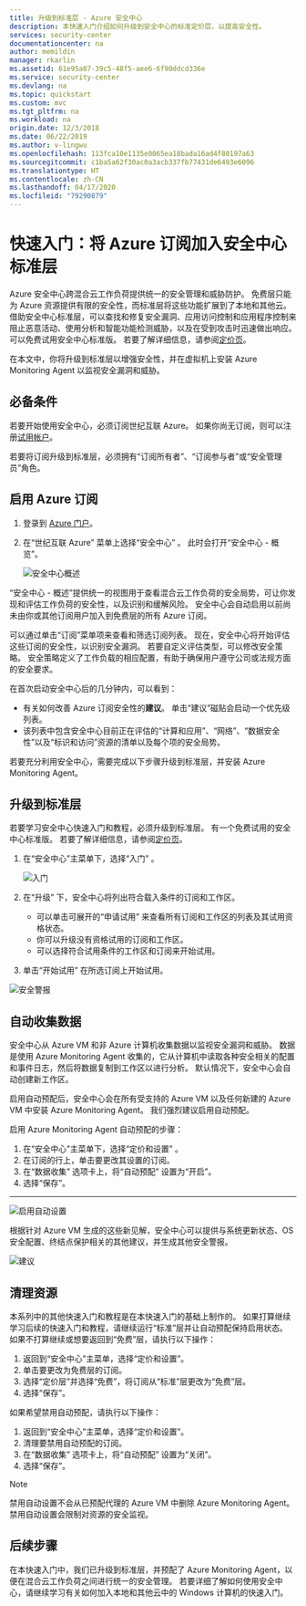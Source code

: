 ```yaml
---
title: 升级到标准层 - Azure 安全中心
description: 本快速入门介绍如何升级到安全中心的标准定价层，以提高安全性。
services: security-center
documentationcenter: na
author: memildin
manager: rkarlin
ms.assetid: 61e95a87-39c5-48f5-aee6-6f90ddcd336e
ms.service: security-center
ms.devlang: na
ms.topic: quickstart
ms.custom: mvc
ms.tgt_pltfrm: na
ms.workload: na
origin.date: 12/3/2018
ms.date: 06/22/2019
ms.author: v-lingwu
ms.openlocfilehash: 113fca10e1135e0065ea18bada16ad4f80197a63
ms.sourcegitcommit: c1ba5a62f30ac0a3acb337fb77431de6493e6096
ms.translationtype: HT
ms.contentlocale: zh-CN
ms.lasthandoff: 04/17/2020
ms.locfileid: "79290879"
---
```

# <a name="quickstart-onboard-your-azure-subscription-to-security-center-standard"></a>快速入门：将 Azure 订阅加入安全中心标准层
Azure 安全中心跨混合云工作负荷提供统一的安全管理和威胁防护。 免费层只能为 Azure 资源提供有限的安全性，而标准层将这些功能扩展到了本地和其他云。 借助安全中心标准层，可以查找和修复安全漏洞、应用访问控制和应用程序控制来阻止恶意活动、使用分析和智能功能检测威胁，以及在受到攻击时迅速做出响应。 可以免费试用安全中心标准版。 若要了解详细信息，请参阅[定价页](https://www.azure.cn/pricing/details/security-center/)。

在本文中，你将升级到标准层以增强安全性，并在虚拟机上安装 Azure Monitoring Agent 以监视安全漏洞和威胁。

## <a name="prerequisites"></a>必备条件
若要开始使用安全中心，必须订阅世纪互联 Azure。 如果你尚无订阅，则可以注册[试用帐户](https://www.azure.cn/zh-cn/pricing/1rmb-trial-full/?form-type=identityauth)。

若要将订阅升级到标准层，必须拥有“订阅所有者”、“订阅参与者”或“安全管理员”角色。

## <a name="enable-your-azure-subscription"></a>启用 Azure 订阅

1. 登录到 [Azure 门户](https://www.azure.cn/zh-cn/home/features/security-center/)。
2. 在“世纪互联 Azure”  菜单上选择“安全中心”  。 此时会打开“安全中心 - 概览”。 

   ![安全中心概述][2]

“安全中心 - 概述”提供统一的视图用于查看混合云工作负荷的安全局势，可让你发现和评估工作负荷的安全性，以及识别和缓解风险。  安全中心会自动启用以前尚未由你或其他订阅用户加入到免费层的所有 Azure 订阅。

可以通过单击“订阅”菜单项来查看和筛选订阅列表。  现在，安全中心将开始评估这些订阅的安全性，以识别安全漏洞。 若要自定义评估类型，可以修改安全策略。 安全策略定义了工作负载的相应配置，有助于确保用户遵守公司或法规方面的安全要求。

在首次启动安全中心后的几分钟内，可以看到：

- 有关如何改善 Azure 订阅安全性的**建议**。 单击“建议”磁贴会启动一个优先级列表。 
- 该列表中包含安全中心目前正在评估的“计算和应用”、“网络”、“数据安全性”以及“标识和访问”资源的清单以及每个项的安全局势。    

若要充分利用安全中心，需要完成以下步骤升级到标准层，并安装 Azure Monitoring Agent。

## <a name="upgrade-to-the-standard-tier"></a>升级到标准层
若要学习安全中心快速入门和教程，必须升级到标准层。 有一个免费试用的安全中心标准版。 若要了解详细信息，请参阅[定价页](https://www.azure.cn/pricing/details/security-center/)。 

1. 在“安全中心”主菜单下，选择“入门”  。
 
   ![入门][4]

2. 在“升级”  下，安全中心将列出符合载入条件的订阅和工作区。 
   - 可以单击可展开的“申请试用”  来查看所有订阅和工作区的列表及其试用资格状态。
   -    你可以升级没有资格试用的订阅和工作区。
   -    可以选择符合试用条件的工作区和订阅来开始试用。
3. 单击“开始试用”  在所选订阅上开始试用。


  ![安全警报][9]

## <a name="automate-data-collection"></a>自动收集数据
安全中心从 Azure VM 和非 Azure 计算机收集数据以监视安全漏洞和威胁。 数据是使用 Azure Monitoring Agent 收集的，它从计算机中读取各种安全相关的配置和事件日志，然后将数据复制到工作区以进行分析。 默认情况下，安全中心会自动创建新工作区。

启用自动预配后，安全中心会在所有受支持的 Azure VM 以及任何新建的 Azure VM 中安装 Azure Monitoring Agent。 我们强烈建议启用自动预配。

启用 Azure Monitoring Agent 自动预配的步骤：

1. 在“安全中心”主菜单下，选择“定价和设置”  。
2. 在订阅的行上，单击要更改其设置的订阅。
3. 在“数据收集”  选项卡上，将“自动预配”  设置为“开启”。 
4. 选择“保存”。 
---
  ![启用自动设置][6]

根据针对 Azure VM 生成的这些新见解，安全中心可以提供与系统更新状态、OS 安全配置、终结点保护相关的其他建议，并生成其他安全警报。

  ![建议][8]

## <a name="clean-up-resources"></a>清理资源
本系列中的其他快速入门和教程是在本快速入门的基础上制作的。 如果打算继续学习后续的快速入门和教程，请继续运行“标准”层并让自动预配保持启用状态。 如果不打算继续或想要返回到“免费”层，请执行以下操作：

1. 返回到“安全中心”主菜单，选择“定价和设置”。 
2. 单击要更改为免费层的订阅。
3. 选择“定价层”并选择“免费”，将订阅从“标准”层更改为“免费”层。  
5. 选择“保存”。 

如果希望禁用自动预配，请执行以下操作：

1. 返回到“安全中心”主菜单，选择“定价和设置”。 
2. 清理要禁用自动预配的订阅。
3. 在“数据收集”  选项卡上，将“自动预配”  设置为“关闭”。 
4. 选择“保存”。 

>[!NOTE]
> 禁用自动设置不会从已预配代理的 Azure VM 中删除 Azure Monitoring Agent。 禁用自动设置会限制对资源的安全监视。
>

## <a name="next-steps"></a>后续步骤
在本快速入门中，我们已升级到标准层，并预配了 Azure Monitoring Agent，以便在混合云工作负荷之间进行统一的安全管理。 若要详细了解如何使用安全中心，请继续学习有关如何加入本地和其他云中的 Windows 计算机的快速入门。


<!--Image references-->
[2]: ./media/security-center-get-started/overview.png
[4]: ./media/security-center-get-started/get-started.png
[5]: ./media/security-center-get-started/pricing.png
[6]: ./media/security-center-get-started/enable-automatic-provisioning.png
[7]: ./media/security-center-get-started/security-alerts.png
[8]: ./media/security-center-get-started/recommendations.png
[9]: ./media/security-center-get-started/select-subscription.png


